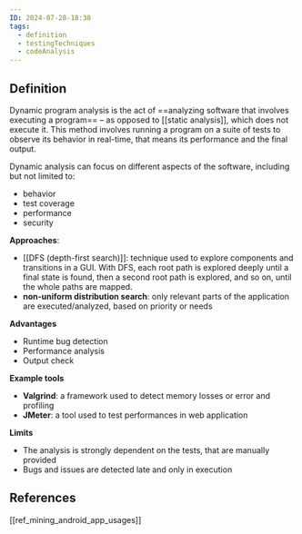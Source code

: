 ```yaml
---
ID: 2024-07-28-18:38
tags:
  - definition
  - testingTechniques
  - codeAnalysis
---
```

## Definition

Dynamic program analysis is the act of ==analyzing software that involves executing a program== – as opposed to [[static analysis]], which does not execute it. This method involves running a program on a suite of tests to observe its behavior in real-time, that means its performance and the final output.

Dynamic analysis can focus on different aspects of the software, including but not limited to:
- behavior
- test coverage
- performance
- security
 
 **Approaches**:
- [[DFS (depth-first search)]]: technique used to explore components and transitions in a GUI. With DFS, each root path is explored deeply until a final state is found, then a second root path is explored, and so on, until the whole paths are mapped.
- **non-uniform distribution search**: only relevant parts of the application are executed/analyzed, based on priority or needs

**Advantages**
- Runtime bug detection
- Performance analysis
- Output check

**Example tools**
- **Valgrind**: a framework used to detect memory losses or error and profiling
- **JMeter**: a tool used to test performances in web application

**Limits**
- The analysis is strongly dependent on the tests, that are manually provided
- Bugs and issues are detected late and only in execution

## References
[[ref_mining_android_app_usages]]
